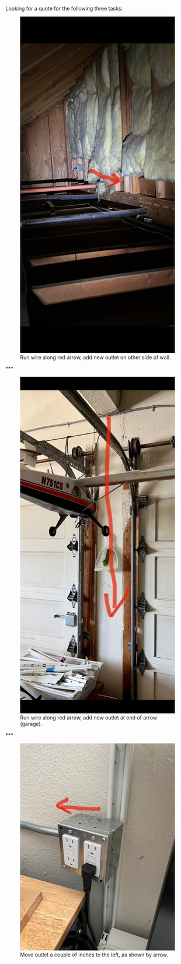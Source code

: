 
Looking for a quote for the following three tasks:

<figure>
    <img src="/one.jpeg"
         alt="">
    <figcaption>Run wire along red arrow, add new outlet on other side of wall.</figcaption>
</figure>
***
<figure>
    <img src="/two.jpeg"
         alt="">
    <figcaption>Run wire along red arrow, add new outlet at end of arrow (garage).</figcaption>
</figure>
***
<figure>
    <img src="/three.jpeg"
         alt="">
    <figcaption>Move outlet a couple of inches to the left, as shown by arrow.</figcaption>
</figure>
